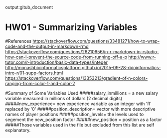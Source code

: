 output:gitub_document

# HW01 - Summarizing Variables


#References 
https://stackoverflow.com/questions/33481271/how-to-wrap-code-and-the-output-in-markdown-rmd
https://stackoverflow.com/questions/26210656/in-r-markdown-in-rstudio-how-can-i-prevent-the-source-code-from-running-off-a-p
http://www.r-tutor.com/r-introduction/basic-data-types/integer
http://monashbioinformaticsplatform.github.io/2015-09-28-rbioinformatics-intro-r/01-supp-factors.html
https://stackoverflow.com/questions/13353213/gradient-of-n-colors-ranging-from-color-1-and-color-2

#Summary of Some Variables Used 
#####salary_inmillions = a new salary variable measured in millions of dollars (2 decimal digits)
#####new_experience= new experience variable as an integer with 'R' replaced by '0' 
#####position_description= vector with more descriptive names of player positions 
#####position_levels= the levels used to segement the new_position factor 
#####new_position = position as a factor
#####Those variables used in the file but excluded from this list are self explanatory. 






